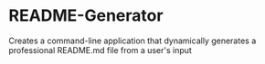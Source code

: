 # README-Generator
Creates a command-line application that dynamically generates a professional README.md file from a user's input
